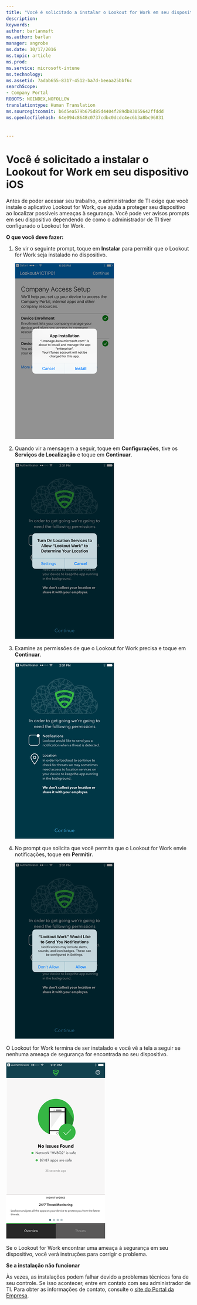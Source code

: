 ```yaml
---
title: "Você é solicitado a instalar o Lookout for Work em seu dispositivo iOS | Microsoft Docs"
description: 
keywords: 
author: barlanmsft
ms.author: barlan
manager: angrobe
ms.date: 10/17/2016
ms.topic: article
ms.prod: 
ms.service: microsoft-intune
ms.technology: 
ms.assetid: 7adab655-8317-4512-ba7d-beeaa25bbf6c
searchScope:
- Company Portal
ROBOTS: NOINDEX,NOFOLLOW
translationtype: Human Translation
ms.sourcegitcommit: b6d5ea579b675d85d4404f289db83055642ffddd
ms.openlocfilehash: 64e094c8648c0737cdbc0dcdc4ec6b3a8bc96831


---
```


# <a name="you-are-prompted-to-install-lookout-for-work-on-your-ios-device"></a>Você é solicitado a instalar o Lookout for Work em seu dispositivo iOS

Antes de poder acessar seu trabalho, o administrador de TI exige que você instale o aplicativo Lookout for Work, que ajuda a proteger seu dispositivo ao localizar possíveis ameaças à segurança. Você pode ver avisos prompts em seu dispositivo dependendo de como o administrador de TI tiver configurado o Lookout for Work.

**O que você deve fazer:**

1.  Se vir o seguinte prompt, toque em **Instalar** para permitir que o Lookout for Work seja instalado no dispositivo.

    ![Toque em Instalar para instalar o Lookout for Work](./media/ios-lfw-install-app-request.png)

2. Quando vir a mensagem a seguir, toque em **Configurações**, tive os **Serviços de Localização** e toque em **Continuar**.

    ![Toque em Configurações e em Serviços de Localização](./media/ios-lfw-allow-location-services.png)

3. Examine as permissões de que o Lookout for Work precisa e toque em **Continuar**.

    ![agora, você está conectado ao Lookout for Work](./media/ios-lfw-permissions-lookout-needs.png)

4. No prompt que solicita que você permita que o Lookout for Work envie notificações, toque em **Permitir**.

    ![Toque em Configurações e em Serviços de Localização](./media/ios-lfw-allow-notifications.png)

    
O Lookout for Work termina de ser instalado e você vê a tela a seguir se nenhuma ameaça de segurança for encontrada no seu dispositivo.

![O Lookout for Work não encontrou ameaças à segurança](./media/ios-lfw-no-threats-found.png)

Se o Lookout for Work encontrar uma ameaça à segurança em seu dispositivo, você verá instruções para corrigir o problema.

**Se a instalação não funcionar**

Às vezes, as instalações podem falhar devido a problemas técnicos fora de seu controle. Se isso acontecer, entre em contato com seu administrador de TI. Para obter as informações de contato, consulte o [site do Portal da Empresa](http://portal.manage.microsoft.com).




<!--HONumber=Dec16_HO2-->



